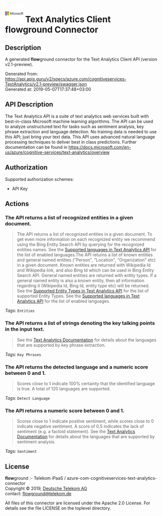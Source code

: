 # ![LOGO](logo.png) Text Analytics Client **flow**ground Connector

## Description

A generated **flow**ground connector for the Text Analytics Client API (version v2.1-preview).

Generated from: https://api.apis.guru/v2/specs/azure.com/cognitiveservices-TextAnalytics/v2.1-preview/swagger.json<br/>
Generated at: 2019-05-07T17:37:48+03:00

## API Description

The Text Analytics API is a suite of text analytics web services built with best-in-class Microsoft machine learning algorithms. The API can be used to analyze unstructured text for tasks such as sentiment analysis, key phrase extraction and language detection. No training data is needed to use this API; just bring your text data. This API uses advanced natural language processing techniques to deliver best in class predictions. Further documentation can be found in https://docs.microsoft.com/en-us/azure/cognitive-services/text-analytics/overview

## Authorization

Supported authorization schemes:
- API Key
## Actions

### The API returns a list of recognized entities in a given document.

> The API returns a list of recognized entities in a given document. To get even more information on each recognized entity we recommend using the Bing Entity Search API by querying for the recognized entities names. See the <a href="https://docs.microsoft.com/en-us/azure/cognitive-services/text-analytics/text-analytics-supported-languages">Supported languages in Text Analytics API</a> for the list of enabled languages.The API returns a list of known entities and general named entities ("Person", "Location", "Organization" etc) in a given document. Known entities are returned with Wikipedia Id and Wikipedia link, and also Bing Id which can be used in Bing Entity Search API. General named entities are returned with entity types. If a general named entity is also a known entity, then all information regarding it (Wikipedia Id, Bing Id, entity type etc) will be returned. See the <a href="https://docs.microsoft.com/en-us/azure/cognitive-services/text-analytics/how-tos/text-analytics-how-to-entity-linking#supported-types-for-named-entity-recognition">Supported Entity Types in Text Analytics API</a> for the list of supported Entity Types. See the <a href="https://docs.microsoft.com/en-us/azure/cognitive-services/text-analytics/text-analytics-supported-languages">Supported languages in Text Analytics API</a> for the list of enabled languages.

*Tags:* `Entities`

### The API returns a list of strings denoting the key talking points in the input text.

> See the <a href="https://docs.microsoft.com/en-us/azure/cognitive-services/text-analytics/overview#supported-languages">Text Analytics Documentation</a> for details about the languages that are supported by key phrase extraction.

*Tags:* `Key Phrases`

### The API returns the detected language and a numeric score between 0 and 1.

> Scores close to 1 indicate 100% certainty that the identified language is true. A total of 120 languages are supported.

*Tags:* `Detect Language`

### The API returns a numeric score between 0 and 1.

> Scores close to 1 indicate positive sentiment, while scores close to 0 indicate negative sentiment. A score of 0.5 indicates the lack of sentiment (e.g. a factoid statement). See the <a href="https://docs.microsoft.com/en-us/azure/cognitive-services/text-analytics/overview#supported-languages">Text Analytics Documentation</a> for details about the languages that are supported by sentiment analysis.

*Tags:* `Sentiment`

## License

**flow**ground :- Telekom iPaaS / azure-com-cognitiveservices-text-analytics-connector<br/>
Copyright © 2019, [Deutsche Telekom AG](https://www.telekom.de)<br/>
contact: flowground@telekom.de

All files of this connector are licensed under the Apache 2.0 License. For details
see the file LICENSE on the toplevel directory.

